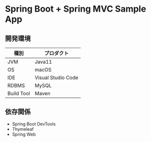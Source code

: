 # Spring Boot + Spring MVC Sample App

## 開発環境

|  種別  |  プロダクト  |
| ---- | ---- |
|  JVM  |  Java11  |
|  OS  |  macOS  |
|  IDE  |  Visual Studio Code  |
|  RDBMS  |  MySQL  |
|  Build Tool  |  Maven  |

## 依存関係

* Spring Boot DevTools
* Thymeleaf
* Spring Web
